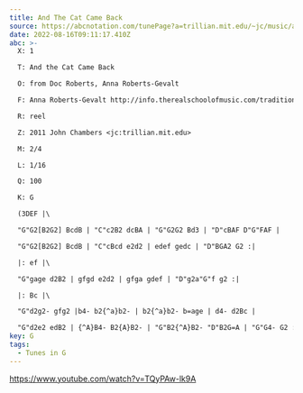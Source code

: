 ```yaml
---
title: And The Cat Came Back
source: https://abcnotation.com/tunePage?a=trillian.mit.edu/~jc/music/abc/OldTime/learn/AndTheCatCameBack_G/0000
date: 2022-08-16T09:11:17.410Z
abc: >-
  X: 1

  T: And the Cat Came Back

  O: from Doc Roberts, Anna Roberts-Gevalt

  F: Anna Roberts-Gevalt http://info.therealschoolofmusic.com/traditional-music-project/cat-came-back/

  R: reel

  Z: 2011 John Chambers <jc:trillian.mit.edu>

  M: 2/4

  L: 1/16

  Q: 100

  K: G

  (3DEF |\

  "G"G2[B2G2] BcdB | "C"c2B2 dcBA | "G"G2G2 Bd3 | "D"cBAF D"G"FAF |

  "G"G2[B2G2] BcdB | "C"cBcd e2d2 | edef gedc | "D"BGA2 G2 :|

  |: ef |\

  "G"gage d2B2 | gfgd e2d2 | gfga gdef | "D"g2a"G"f g2 :|

  |: Bc |\

  "G"d2g2- gfg2 |b4- b2{^a}b2- | b2{^a}b2- b=age | d4- d2Bc |

  "G"d2e2 edB2 | {^A}B4- B2{A}B2- | "G"B2{^A}B2- "D"B2G=A | "G"G4- G2 :|
key: G
tags:
  - Tunes in G
---
```

https://www.youtube.com/watch?v=TQyPAw-lk9A